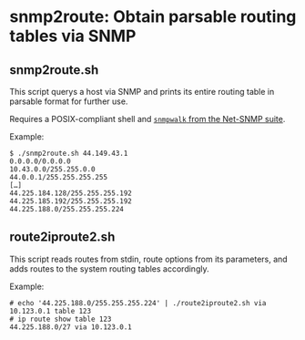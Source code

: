 # snmp2route: Obtain parsable routing tables via SNMP

## snmp2route.sh

This script querys a host via SNMP and prints its entire routing table in
parsable format for further use.

Requires a POSIX-compliant shell and [`snmpwalk` from the Net-SNMP
suite](http://www.net-snmp.org/docs/man/snmpwalk.html).

Example:

    $ ./snmp2route.sh 44.149.43.1
    0.0.0.0/0.0.0.0
    10.43.0.0/255.255.0.0
    44.0.0.1/255.255.255.255
    […]
    44.225.184.128/255.255.255.192
    44.225.185.192/255.255.255.192
    44.225.188.0/255.255.255.224

## route2iproute2.sh

This script reads routes from stdin, route options from its parameters, and
adds routes to the system routing tables accordingly.

Example:

    # echo '44.225.188.0/255.255.255.224' | ./route2iproute2.sh via 10.123.0.1 table 123
    # ip route show table 123
    44.225.188.0/27 via 10.123.0.1


